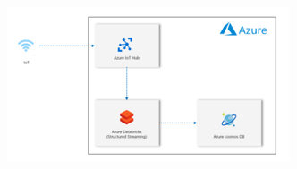 ![](https://github.com/Alexkuva/The-Rougon-Macquart-project/blob/master/Hands-On/Structured%20streaming%20with%20Azure%20Databricks%20from%20IotHub%20to%20Cosmos%20DB/Media/struct-streaming-archi.png 'Structured streaming with Azure Databricks from IotHub to Cosmos DB')